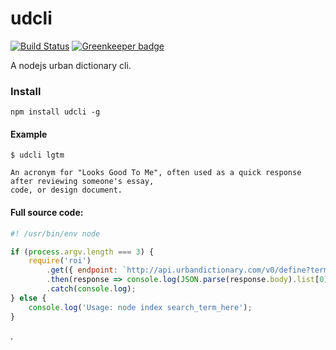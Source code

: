 # udcli 

[![Build Status](https://travis-ci.org/panther-js/udcli.svg?branch=master)](https://travis-ci.org/panther-js/udcli)
[![Greenkeeper badge](https://badges.greenkeeper.io/panther-js/udcli.svg)](https://greenkeeper.io/)

A nodejs urban dictionary cli.

### Install

```console
npm install udcli -g
```

#### Example

```console
$ udcli lgtm

An acronym for "Looks Good To Me", often used as a quick response after reviewing someone's essay, 
code, or design document.
```

#### Full source code:

```js
#! /usr/bin/env node

if (process.argv.length === 3) {
    require('roi')
        .get({ endpoint: `http://api.urbandictionary.com/v0/define?term=${process.argv[2]}` })
        .then(response => console.log(JSON.parse(response.body).list[0].definition))
        .catch(console.log);
} else {
    console.log('Usage: node index search_term_here');
}
```
.

